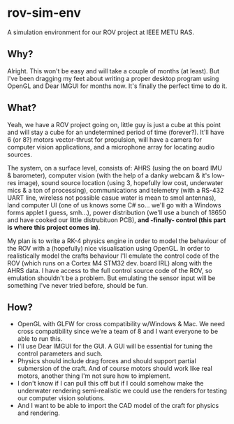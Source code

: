 # rov-sim-env

A simulation environment for our ROV project at IEEE METU RAS.

## Why?

Alright. This won't be easy and will take a couple of months (at least). But I've been dragging my feet about writing a proper desktop program using OpenGL and Dear IMGUI for months now. It's finally the perfect time to do it.

## What?

Yeah, we have a ROV project going on, little guy is just a cube at this point and will stay a cube for an undetermined period of time (forever?). It'll have 6 (or 8?) motors vector-thrust for propulsion, will have a camera for computer vision applications, and a microphone array for locating audio sources.

The system, on a surface level, consists of: AHRS (using the on board IMU & barometer), computer vision (with the help of a danky webcam & it's low-res image), sound source location (using 3, hopefully low cost, underwater mics & a ton of processing), communications and telemetry (with a RS-432 UART line, wireless  not possible casue water is mean to smol antennas), land computer UI (one of us knows some C# so... we'll go with a Windows forms applet I guess, smh...), power distribution (we'll use a bunch of 18650 and have cooked our little distrubituon PCB), **and -finally- control (this part is where this project comes in)**.

My plan is to write a RK-4 physics engine in order to model the behaviour of the ROV with a (hopefully) nice visualisation using OpenGL. In order to realistically model the crafts behaviour I'll emulate the control code of the ROV (which runs on a Cortex M4 STM32 dev. board IRL) along with the AHRS data. I have access to the full control source code of the ROV, so emulation shouldn't be a problem. But emulating the sensor input will be something I've never tried before, should be fun.

## How?
* OpenGL with GLFW for cross compatibility w/Windows & Mac. We need cross compatibility since we're a team of 8 and I want everyone to be able to run this.  
* I'll use Dear IMGUI for the GUI. A GUI will be essential for tuning the control parameters and such.
* Physics should include drag forces and should support partial submersion of the craft. And of course motors should work like real motors, another thing I'm not sure how to implement.
* I don't know if I can pull this off but if I could somehow make the underwater rendering semi-realistic we could use the renders for testing our computer vision solutions.
* And I want to be able to import the CAD model of the craft for physics and rendering.
